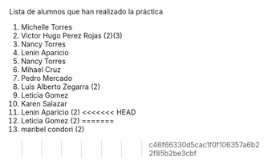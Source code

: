 ﻿Lista de alumnos que han realizado la práctica
1. Michelle Torres
1. Victor Hugo Perez Rojas (2)(3)
1. Nancy Torres
1. Lenin Aparicio
1. Nancy Torres
5. Mihael Cruz
6. Pedro Mercado
7. Luis Alberto Zegarra (2)
8. Leticia Gomez
9. Karen Salazar
10. Lenin Aparicio (2)
<<<<<<< HEAD
11. Leticia Gomez (2)
=======
11. maribel condori (2)
>>>>>>> c46f66330d5cac1f0f106357a6b22f85b2be3cbf
